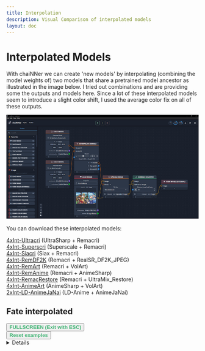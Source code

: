```yaml
---
title: Interpolation
description: Visual Comparison of interpolated models
layout: doc
---
```


<script setup lang="ts">
import ImageSliderGithub from './components/imageslidergithub.vue' // the vue image slider example comparison component

//HTML5 Fullscreen API
const fullscreenEnabled = document.fullscreenEnabled; //check if fullscreen is possible
function enterFullscreen(elementName) {
  var element = document.getElementById(elementName);
  if(element.requestFullscreen) {
    element.requestFullscreen();
  } else if(element.msRequestFullscreen) {      // for IE11 (remove June 15, 2022)
    element.msRequestFullscreen();
  } else if(element.webkitRequestFullscreen) {  // iOS Safari
    element.webkitRequestFullscreen();
  }
}

// reset button, to keep it simple this will reset all examples. This is simply because when entering fullscreen mode, dragging/moving the image out of view, and pressing esc, the image will have 'vanished' (not in view anymore) so i thought id add a reset button
import { ref } from 'vue';
const componentKey = ref(0);

const forceRerender = () => {
  componentKey.value += 1;
};
</script>

# Interpolated Models

With chaiNNer we can create 'new models' by interpolating (combining the model weights of) two models that share a pretrained model ancestor as illustrated in the image below. I tried out combinations and are providing some the outputs and models here. Since a lot of these interpolated models seem to introduce a slight color shift, I used the average color fix on all of these outputs.

![Example](../assets/images/interpolation/showcase.webp)

You can download these interpolated models:

[4xInt-Ultracri](https://drive.google.com/file/d/1l7cZSBq-sBMK9gVUG16pJEFcmSJxVu6h/view?usp=sharing) (UltraSharp + Remacri)  
[4xInt-Superscri](https://drive.google.com/file/d/1iy84HEvSJ_PctJmqggkpkrLB7Hbg2M2e/view?usp=sharing) (Superscale + Remacri)  
[4xInt-Siacri](https://drive.google.com/file/d/1VDyB-s6H3uJSQb8-KSmnbpojTr3iMWvc/view?usp=sharing) (Siax + Remacri)  
[4xInt-RemDF2K](https://drive.google.com/file/d/1iI8sHvB6PIGPbGhWEqxfi22LdxR7rRFT/view?usp=sharing) (Remacri + RealSR_DF2K_JPEG)  
[4xInt-RemArt](https://drive.google.com/file/d/16c1jtjLa8q5J4nQb215ag3QBqfw7RAG9/view?usp=sharing) (Remacri + VolArt)  
[4xInt-RemAnime](https://drive.google.com/file/d/1L-SV9Dg-GkJVxA5skMy3ZTIYj7UM3FPk/view?usp=sharing) (Remacri + AnimeSharp)  
[4xInt-RemacRestore](https://drive.google.com/file/d/19-CNzlTibBkk_pdyxKndgPnvLvpHn0oC/view?usp=sharing) (Remacri + UltraMix_Restore)  
[4xInt-AnimeArt](https://drive.google.com/file/d/1-tvb4VBTD2Nb-RvM9iickep_kGpW4Tur/view?usp=sharing) (AnimeSharp + VolArt)  
[2xInt-LD-AnimeJaNai](https://drive.google.com/file/d/1OQeESl-FeqdRSeaxZod7sBpflssapmHX/view?usp=sharing) (LD-Anime + AnimeJaNai)  
  
## Fate interpolated

<div id="fateExample">
<ImageSliderGithub :key="componentKey" inputImageURL='https://raw.githubusercontent.com/Phhofm/upscale/main/sources/input/anime/FateStayNightUnlimitedBladeWorksOpening.jpg' relativePathOutputFolder='output/lossless/interpolated/fate'/>
</div>
<button v-if="fullscreenEnabled" @click="enterFullscreen('fateExample')" style="color:mediumseagreen;"><strong>FULLSCREEN (Exit with ESC)</strong></button><br/>
<button v-if="fullscreenEnabled" @click="forceRerender()" style="color:mediumseagreen;"><strong>Reset examples</strong></button>  
<br/>

<details>
  <summary>Details</summary>
  <p>

Input Image: [Image](https://github.com/Phhofm/upscale/blob/main/sources/input/anime/FateStayNightUnlimitedBladeWorksOpening.jpg)

Output Images: [Github Folder](https://github.com/Phhofm/upscale/tree/main/sources/output/lossless/interpolated/fate)

  </p>
</details>